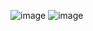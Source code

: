 ![image](https://user-images.githubusercontent.com/37442396/208537349-714e79f9-1d67-4823-b86e-e93a9ff41bf9.png)
![image](https://user-images.githubusercontent.com/37442396/208537431-936cd3f2-998d-42c8-871b-ced2517e7fe7.png)
